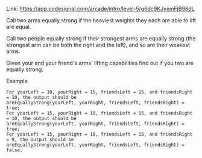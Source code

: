 Link: https://app.codesignal.com/arcade/intro/level-5/g6dc9KJyxmFjB98dL

Call two arms equally strong if the heaviest weights they each are able to lift are equal.

Call two people equally strong if their strongest arms are equally strong (the strongest arm can be both the right and the left), and so are their weakest arms.

Given your and your friend's arms' lifting capabilities find out if you two are equally strong.

Example

    For yourLeft = 10, yourRight = 15, friendsLeft = 15, and friendsRight = 10, the output should be
    areEquallyStrong(yourLeft, yourRight, friendsLeft, friendsRight) = true;
    For yourLeft = 15, yourRight = 10, friendsLeft = 15, and friendsRight = 10, the output should be
    areEquallyStrong(yourLeft, yourRight, friendsLeft, friendsRight) = true;
    For yourLeft = 15, yourRight = 10, friendsLeft = 15, and friendsRight = 9, the output should be
    areEquallyStrong(yourLeft, yourRight, friendsLeft, friendsRight) = false.

